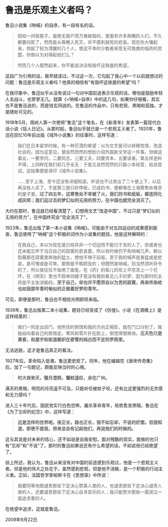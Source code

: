 # 鲁迅是乐观主义者吗？

鲁迅小说集《呐喊》的自序，有一段有名的话。

> 假如一间铁屋子，是绝无窗户而万难破毁的，里面有许多熟睡的人们，不久都要闷死了，然而是从昏睡入死灭，并不感到就死的悲哀。现在你大嚷起来，惊起了较为清醒的几个人，使这不幸的少数者来受无可挽救的临终的苦楚，你倒以为对得起他们么？
> 
> 然而几个人既然起来，你不能说决没有毁坏这铁屋的希望。

这段广为引用的话，我早就读过。不过这一次，它勾起了我心中一个以前就想过的问题：鲁迅是乐观主义者吗？他真的相信有"有毁坏这铁屋的希望"吗？

在我印象中，鲁迅似乎从没有说过一句对中国前途表示乐观的话，哪怕是鼓励年轻人去战斗，也寥寥无几。就算《<呐喊>自序》中的这几句，如果你仔细看，其实也不是鲁迅说的，而是钱玄同说的。在鲁迅的作品中，只有悲观、黑暗和孤独，才是随处可见的。

1918年5月，周树人第一次使用"鲁迅"这个笔名，在《新青年》发表第一篇现代白话小说《狂人日记》。从那时起，鲁迅似乎就已是一个悲观主义者了。1920年，鲁迅在回忆10年前出版《域外小说集》的往事时，这样写道：

> 我们在日本留学时候，有一种茫漠的希望：以为文艺是可以转移性情，改造社会的。因为这意见，便自然而然的想到介绍外国新文学这一件事。但做这事业，一要学问，二要同志，三要工夫，四要资本，五要读者。第五样逆料不得，上四样在我们却几乎全无：于是又自然而然的只能小本经营，姑且尝试，这结果便是译印《域外小说集》。
> 
> ......至于上海，至今还没有详细知道。听说也不过卖出了二十册上下，以后再没有人买了。于是第三册只好停板，已成的书，便都堆在上海寄售处堆货的屋子里。**过了四五年，这寄售处不幸被了火，我们的书和纸板，都连同化成灰烬；我们这过去的梦幻似的无用的劳力，在中国也就完全消灭了。**

大约在那时，鲁迅就已经看清楚了，幻想用文艺"改造中国"，不过只是"梦幻似的无用的劳力"，在中国终究会"完全消灭了"。

1923年，鲁迅出版了第一本小说集《呐喊》。可能由于对五四运动的成果感到振奋，鲁迅使用了"呐喊"这个积极的词作为小说集的题目。他是这样解释的：

> 在我自己，本以为现在是已经并非一个切迫而不能已于言的人了，但或者也还未能忘怀于当日自己的寂寞的悲哀罢，所以有时候仍不免呐喊几声，聊以慰藉那在寂寞里奔驰的猛士，使他不惮于前驱。至于我的喊声是勇猛或是悲哀，是可憎或是可笑，那倒是不暇顾及的；但既然是呐喊，则当然须听将令的了，所以我往往不恤用了曲笔，在《药》的瑜儿的坟上平空添上一个花环，在《明天》里也不叙单四嫂子竟没有做到看见儿子的梦，因为那时的主将是不主张消极的。**至于自己，却也并不愿将自以为苦的寂寞，再来传染给也如我那年青时候似的正做着好梦的青年。**

可见，即便是那时，鲁迅也不相信光明即将来临。

1926年，鲁迅出版第二本小说集，题目已经变成了《彷徨》。小说《在酒楼上》是这样结尾的：

> 我们一同走出店门，他所住的旅馆和我的方向正相反，就在门口分别了。我独自向着自己的旅馆走，寒风和雪片扑在脸上，倒觉得很爽快。**见天色已是黄昏，和屋宇和街道都织在密雪的纯白而不定的罗网里。**

无法逃脱，这才是鲁迅真正的看法。

1927年后，革命陷入低潮，鲁迅更悲观了。同年，他在编辑完《唐宋传奇集》后，加了一句题记，颇能反映当时的心境。

> **时大夜弥天，璧月澄照，饕蚊遥叹，余在广州。**

满天的黑暗，明亮的月亮遥不可及，只能听任被蚊子咬，还有比这更强烈的无奈感和无力感吗？

进入三十年代后，国民党实行白色恐怖，屠杀革命青年，局势愈发黑暗。鲁迅在《为了忘却的纪念》中，这样写道：

> **这是怎样的世界呢。夜正长，路也正长，我不如忘却，不说的好罢。但我知道，即使不是我，将来总会有记起他们，再说他们的时候的。**

这与其说是对未来的信心，还不如说是自我安慰。面对残酷的现实，能做的也只有"忘却"和"不说"了。那时的鲁迅如果说还有什么希望的话，不如说他已经绝望了。

综上所述，我认为，鲁迅从来没有对中国的前途感到乐观过，他是一个悲观主义者。但是他的伟大之处在于，虽然感到悲观，但是他不消极，是一个积极的行动主义者。正如，法国哲学家帕斯卡在《思想录》中所说：

> 我要同等地既谴责那些下定决心赞美人类的人，也谴责那些下定决心谴责人类的人，还要谴责那些下定决心自寻其乐的人；我只能赞许那些一面哭泣一面追求着的人。

在绝望中追求，这就是鲁迅。

2008年9月22日
